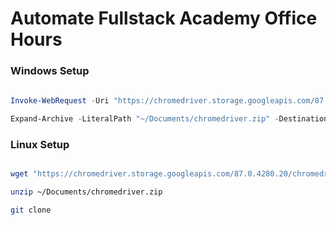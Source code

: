 # Automate Fullstack Academy Office Hours


### Windows Setup 

```powershell
  
Invoke-WebRequest -Uri "https://chromedriver.storage.googleapis.com/87.0.4280.20/chromedriver_win32.zip" -Outfile "~/Documents/chromedriver.zip"

Expand-Archive -LiteralPath "~/Documents/chromedriver.zip" -DestinationPath "~/Documents"


```

### Linux Setup

```bash

wget "https://chromedriver.storage.googleapis.com/87.0.4280.20/chromedriver_win32.zip" -O ~/Documents/chromedriver.zip

unzip ~/Documents/chromedriver.zip

git clone 

```
